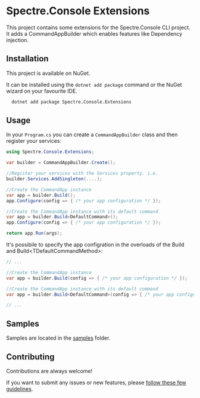 # Spectre.Console Extensions

This project contains some extensions for the Spectre.Console CLI project.
It adds a CommandAppBuilder which enables features like Dependency injection.


## Installation

This project is available on NuGet.

It can be installed using the ```dotnet add package``` command or the NuGet wizard on your favourite IDE.

```bash
  dotnet add package Spectre.Console.Extensions
```
    
## Usage

In your ```Program.cs``` you can create a ```CommandAppBuilder``` class and then register your services:

```csharp
using Spectre.Console.Extensions;

var builder = CommandAppBuilder.Create();

//Register your services with the Services property. i.e.
builder.Services.AddSingleton(....);

//Create the CommandApp instance
var app = builder.Build();
app.Configure(config => { /* your app configuration */ });

//Create the CommandApp instance with its default command
var app = builder.Build<DefaultCommand>();
app.Configure(config => { /* your app configuration */ });

return app.Run(args);
```

It's possibile to specify the app configration in the overloads of the Build and Build&lt;TDefaultCommandMethod&gt;:
```csharp
// ...

//Create the CommandApp instance
var app = builder.Build(config => { /* your app configuration */ });

//Create the CommandApp instance with its default command
var app = builder.Build<DefaultCommand>(config => { /* your app configuration */ });

// ...
```

## Samples

Samples are located in the [samples](./samples) folder.

## Contributing

Contributions are always welcome!

If you want to submit any issues or new features, please [follow these few guidelines](CONTRIBUTING.md).